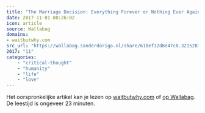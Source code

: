 ```yaml
---
title: "The Marriage Decision: Everything Forever or Nothing Ever Again"
date: 2017-11-01 08:26:02
icon: article
source: Wallabag
domains:
- waitbutwhy.com
src_url: "https://wallabag.sanderdorigo.nl/share/618ef32d8e47c8.32152878"
2017: "11"
categories:
    - "critical-thought"
    - "humanity"
    - "life"
    - "love"
---
```

Het oorspronkelijke artikel kan je lezen op [waitbutwhy.com](https://waitbutwhy.com/2016/09/marriage-decision.html) of [op Wallabag](https://wallabag.sanderdorigo.nl/share/618ef32d8e47c8.32152878). De leestijd is ongeveer 23 minuten.